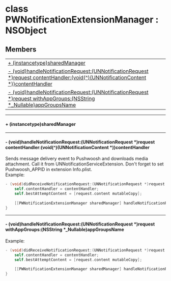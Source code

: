 
# <a name="heading"></a>class PWNotificationExtensionManager : NSObject  

## Members  

<table>
	<tr>
		<td><a href="#1a3f88e929cd02d686ffda946ad238575f">+ (instancetype)sharedManager</a></td>
	</tr>
	<tr>
		<td><a href="#1a5c4c0640df52e8b6bf08ad83d9fff58b">- (void)handleNotificationRequest:(UNNotificationRequest *)request contentHandler:(void(^)(UNNotificationContent *))contentHandler</a></td>
	</tr>
	<tr>
		<td><a href="#1aae2803d91297c0f346bf89bc41736ae2">- (void)handleNotificationRequest:(UNNotificationRequest *)request withAppGroups:(NSString *_Nullable)appGroupsName</a></td>
	</tr>
</table>


----------  
  

#### <a name="1a3f88e929cd02d686ffda946ad238575f"></a>+ (instancetype)sharedManager  


----------  
  

#### <a name="1a5c4c0640df52e8b6bf08ad83d9fff58b"></a>- (void)handleNotificationRequest:(UNNotificationRequest \*)request contentHandler:(void(^)(UNNotificationContent \*))contentHandler  
Sends message delivery event to Pushwoosh and downloads media attachment. Call it from UNNotificationServiceExtension. Don't forget to set Pushwoosh\_APPID in extension Info.plist.<br/>Example: 
```Objective-C
- (void)didReceiveNotificationRequest:(UNNotificationRequest *)request withContentHandler:(void (^)(UNNotificationContent * _Nonnull))contentHandler {
    self.contentHandler = contentHandler;
    self.bestAttemptContent = [request.content mutableCopy];
    
    [[PWNotificationExtensionManager sharedManager] handleNotificationRequest:request contentHandler:contentHandler];
}
```


----------  
  

#### <a name="1aae2803d91297c0f346bf89bc41736ae2"></a>- (void)handleNotificationRequest:(UNNotificationRequest \*)request withAppGroups:(NSString \*\_Nullable)appGroupsName  
Example: 
```Objective-C
- (void)didReceiveNotificationRequest:(UNNotificationRequest *)request withContentHandler:(void (^)(UNNotificationContent * _Nonnull))contentHandler {
    self.contentHandler = contentHandler;
    self.bestAttemptContent = [request.content mutableCopy];
    
    [[PWNotificationExtensionManager sharedManager] handleNotificationRequest:request withAppGroups:@"group.com.example_domain.example_app_name."];
}
```
